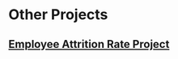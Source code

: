 # Other Projects

## [Employee Attrition Rate Project](/Data-Analytics/Other%20Projects/Employee%20Attrition%20Rate%20Project/)